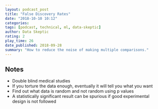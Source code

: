 ```yaml
---
layout: podcast_post
title: "False Discovery Rates"
date: "2018-10-10 10:12"
categories:
tags: [podcast, technical, ml, data-skeptic]
author: Data Skeptic
rating: 2
play_time: 26
date_published: 2018-09-28
summary: "How to reduce the noise of making multiple comparisons."
---
```


## Notes

* Double blind medical studies
* If you torture the data enough, eventually it will tell you what you want
* Find out what data is random and not random using p values
* A statistically significant result can be spurious if good experimental design
  is not followed

